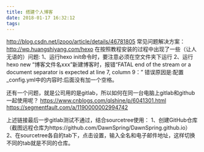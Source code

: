 ```yaml
---
title: 搭建个人博客
date: 2018-01-17 16:32:12
tags:
---
```

http://blog.csdn.net/jzooo/article/details/46781805
常见问题解决方案：
http://wp.huangshiyang.com/hexo
在按照教程安装的过程中出现了一些（让人无语的）问题:
1、运行hexo init命令时，要注意必须在空文件夹下运行
2、运行hexo new “博客文件名xxx”新建博客时，报错“FATAL end of the stream or a document separator is expected at line 7, column 9：”
   错误原因是:配置_config.yml中的内容时:后面没有加一个空格。 

还有一个问题，就是公司用的是gitlab，所以如何在同一台电脑上gitlab和github一起使用呢？
https://www.cnblogs.com/qlshine/p/6041301.html
https://segmentfault.com/a/1190000002994742

上述链接最后一步gitlab测试不通过，结合sourcetree使用：
1、创建GitHub仓库（截图远程仓库为https://github.com/DawnSpring/DawnSpring.github.io）
2、在sourcetree各自的tab下，点击设置，输入全名和电子邮件地址，这样切换不同的tab就是不同的仓库。

   
